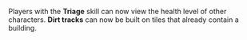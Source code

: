 Players with the <b>Triage</b> skill can now view the health level of other characters. <b>Dirt tracks</b> can now be built on tiles that already contain a building.
